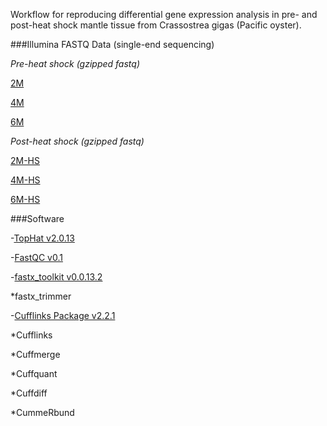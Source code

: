 Workflow for reproducing differential gene expression analysis in pre- and post-heat shock mantle tissue from Crassostrea gigas (Pacific oyster).

###Illumina FASTQ Data (single-end sequencing)

*Pre-heat shock (gzipped fastq)*

[2M](http://owl.fish.washington.edu/nightingales/C_gigas/2M_AGTCAA_L001_R1_001.fastq.gz)

[4M](http://owl.fish.washington.edu/nightingales/C_gigas/4M_AGTTCC_L001_R1_001.fastq.gz)

[6M](http://owl.fish.washington.edu/nightingales/C_gigas/6M_ATGTCA_L001_R1_001.fastq.gz)

*Post-heat shock (gzipped fastq)*

[2M-HS](http://owl.fish.washington.edu/nightingales/C_gigas/2M-HS_CCGTCC_L001_R1_001.fastq.gz)

[4M-HS](http://owl.fish.washington.edu/nightingales/C_gigas/4M-HS_GTCCGC_L001_R1_001.fastq.gz)

[6M-HS](http://owl.fish.washington.edu/nightingales/C_gigas/6M-HS_GTGAAA_L001_R1_001.fastq.gz)





###Software

-[TopHat v2.0.13](http://ccb.jhu.edu/software/tophat/index.shtml)

-[FastQC v0.1](http://www.bioinformatics.babraham.ac.uk/projects/fastqc/)

-[fastx_toolkit v0.0.13.2](http://hannonlab.cshl.edu/fastx_toolkit/index.html)

*fastx_trimmer

-[Cufflinks Package v2.2.1](http://cole-trapnell-lab.github.io/cufflinks/install/)

*Cufflinks

*Cuffmerge

*Cuffquant

*Cuffdiff

*CummeRbund

